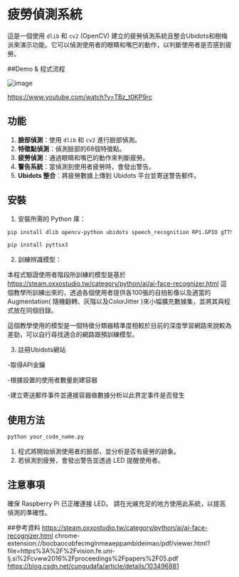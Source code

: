 # 疲勞偵測系統

這是一個使用 `dlib` 和 `cv2` (OpenCV) 建立的疲勞偵測系統且整合Ubidots和樹梅派來演示功能。它可以偵測使用者的眼睛和嘴巴的動作，以判斷使用者是否感到疲勞。

##Demo & 程式流程

![image](https://github.com/LeoLiao123/Fatigue-Driving-Detecting-System/assets/93932709/55753dad-15da-4922-9f10-405b121aef40)

https://www.youtube.com/watch?v=TBz_t0KP9rc

## 功能

1. **臉部偵測**：使用 `dlib` 和 `cv2` 進行臉部偵測。
2. **特徵點偵測**：偵測臉部的68個特徵點。
3. **疲勞偵測**：通過眼睛和嘴巴的動作來判斷疲勞。
4. **警告系統**：當偵測到使用者疲勞時，會發出警告。
5. **Ubidots 整合**：將疲勞數據上傳到 Ubidots 平台並寄送警告郵件。

## 安裝 

1. 安裝所需的 Python 庫：

```bash
pip install dlib opencv-python ubidots speech_recognition RPi.GPIO gTTS
```

```bash
pip install pyttsx3
```

2. 訓練辨識模型：

本程式驗證使用者階段所訓練的模型是基於 https://steam.oxxostudio.tw/category/python/ai/ai-face-recognizer.html 這個教學所訓練出來的，透過各個使用者提供各100張的自拍影像以及適當的Augmentation( 隨機翻轉、灰階以及ColorJitter )來小幅擴充數據集，並將其與程式放在同個目錄。

這個教學使用的模型是一個特徵分類器精準度相較於目前的深度學習網路來說較為差勁，可以自行尋找適合的網路跟預訓練模型。

3. 註冊Ubidots網站

-取得API金鑰

-根據設置的使用者數量創建容器

-建立寄送郵件事件並連接容器做數據分析以此界定事件是否發生


## 使用方法

```bash
python your_code_name.py
```

1. 程式將開始偵測使用者的臉部，並分析是否有疲勞的跡象。
2. 若偵測到疲勞，會發出警告並透過 LED 提醒使用者。

## 注意事項
確保 Raspberry Pi 已正確連接 LED。
請在光線充足的地方使用此系統，以提高偵測的準確性。

##參考資料
https://steam.oxxostudio.tw/category/python/ai/ai-face-recognizer.html
chrome-extension://bocbaocobfecmglnmeaeppambideimao/pdf/viewer.html?file=https%3A%2F%2Fvision.fe.uni-lj.si%2Fcvww2016%2Fproceedings%2Fpapers%2F05.pdf
https://blog.csdn.net/cungudafa/article/details/103496881
